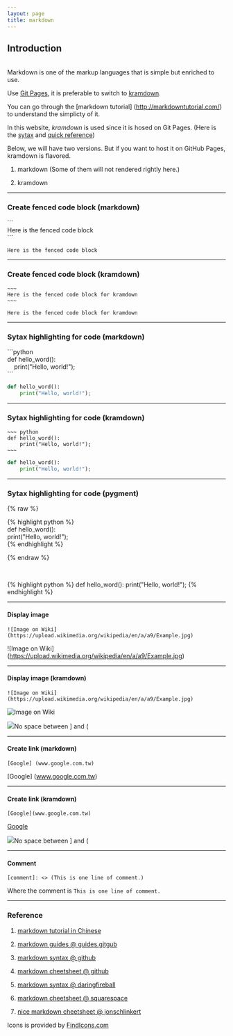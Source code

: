 ```yaml
---
layout: page
title: markdown
---
```


## Introduction


<br> Markdown is one of the markup languages that is simple but enriched to use.

Use [Git Pages](https://pages.github.com/), it is preferable to switch to [kramdown](http://kramdown.gettalong.org/).

You can go through the [markdown tutorial] (http://markdowntutorial.com/) to understand the simplicty of it.

In this website, _kramdown_ is used since it is hosed on Git Pages. (Here is the [sytax](http://kramdown.gettalong.org/syntax.html) and [quick reference](http://kramdown.gettalong.org/quickref.html)) 

Below, we will have two versions. But if you want to host it on GitHub Pages, kramdown is flavored.

1. markdown (Some of them will not rendered rightly here.)

2. kramdown

---

### Create fenced code block (markdown)


\`\`\` <br>
Here is the fenced code block<br>
\`\`\`

```
Here is the fenced code block
```

---

### Create fenced code block (kramdown)

~~~~~
~~~
Here is the fenced code block for kramdown
~~~
~~~~~

~~~
Here is the fenced code block for kramdown
~~~


---

### Sytax highlighting for code (markdown)

\`\`\`python<br>
def hello_word():<br>
&nbsp;&nbsp;&nbsp;&nbsp;print("Hello, world!");<br>
\`\`\`


```python
def hello_word():
    print("Hello, world!");
```

---

### Sytax highlighting for code (kramdown)

~~~~~
~~~ python
def hello_word():
    print("Hello, world!");
~~~
~~~~~

~~~ python
def hello_word():
    print("Hello, world!");
~~~

---

### Sytax highlighting for code (pygment)

{% raw %}

{% highlight python %} <br> 
def hello_word(): <br>
    print("Hello, world!"); <br>
{% endhighlight %} <br>

{% endraw %}

<br>

{% highlight python %}
def hello_word():
    print("Hello, world!");
{% endhighlight %}



---

#### Display image

```
![Image on Wiki]  (https://upload.wikimedia.org/wikipedia/en/a/a9/Example.jpg)
```


![Image on Wiki] (https://upload.wikimedia.org/wikipedia/en/a/a9/Example.jpg)

---

#### Display image (kramdown)

~~~
![Image on Wiki](https://upload.wikimedia.org/wikipedia/en/a/a9/Example.jpg)
~~~


![Image on Wiki](https://upload.wikimedia.org/wikipedia/en/a/a9/Example.jpg)

<p class="bg-info"><img src="http://findicons.com/files/icons/1676/primo/48/warning_blue.png"></span>No space between ] and ( </p>

---


#### Create link (markdown)

~~~~~
[Google] (www.google.com.tw) 
~~~~~

[Google] (www.google.com.tw) 


---

#### Create link (kramdown)

~~~~~
[Google](www.google.com.tw) 
~~~~~

[Google](www.google.com.tw) 


<p class="bg-info"><img src="http://findicons.com/files/icons/1676/primo/48/warning_blue.png"></span>No space between ] and ( </p>

---

#### Comment

~~~
[comment]: <> (This is one line of comment.) 
~~~

Where the comment is `This is one line of comment.`

[comment]: <> (This is one line of comment.) 


---

### Reference 

1. [markdown tutorial in Chinese](http://markdown.tw/)

2. [markdown guides @ guides.gitgub](https://guides.github.com/features/mastering-markdown/)

3. [markdown syntax @ github](https://help.github.com/articles/basic-writing-and-formatting-syntax/)

4. [markdown cheetsheet @ github](https://enterprise.github.com/downloads/en/markdown-cheatsheet.pdf)

5. [markdown syntax @ daringfireball](http://daringfireball.net/projects/markdown/syntax#html)

6. [markdown cheetsheet @ squarespace](https://support.squarespace.com/hc/en-us/articles/206543587-Markdown-cheat-sheet)

7. [nice markdown cheetsheet @ jonschlinkert](https://gist.github.com/jonschlinkert/5854601)


Icons is provided by [FindIcons.com](http://findicons.com/icon/175920/warning_blue)
